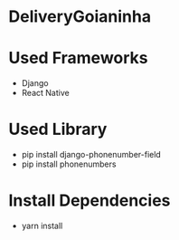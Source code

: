 # DeliveryGoianinha

# Used Frameworks
- Django
- React Native

# Used Library

- pip install django-phonenumber-field
- pip install phonenumbers

# Install Dependencies

- yarn install
